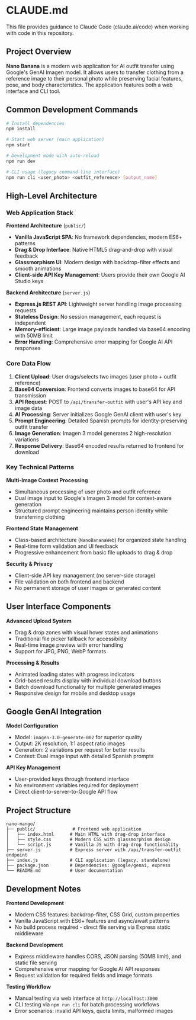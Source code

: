 # CLAUDE.md

This file provides guidance to Claude Code (claude.ai/code) when working with code in this repository.

## Project Overview

**Nano Banana** is a modern web application for AI outfit transfer using Google's GenAI Imagen model. It allows users to transfer clothing from a reference image to their personal photo while preserving facial features, pose, and body characteristics. The application features both a web interface and CLI tool.

## Common Development Commands

```bash
# Install dependencies
npm install

# Start web server (main application)
npm start

# Development mode with auto-reload
npm run dev

# CLI usage (legacy command-line interface)
npm run cli <user_photo> <outfit_reference> [output_name]
```

## High-Level Architecture

### Web Application Stack

**Frontend Architecture** (`public/`)
- **Vanilla JavaScript SPA**: No framework dependencies, modern ES6+ patterns
- **Drag & Drop Interface**: Native HTML5 drag-and-drop with visual feedback
- **Glassmorphism UI**: Modern design with backdrop-filter effects and smooth animations
- **Client-side API Key Management**: Users provide their own Google AI Studio keys

**Backend Architecture** (`server.js`)
- **Express.js REST API**: Lightweight server handling image processing requests
- **Stateless Design**: No session management, each request is independent
- **Memory-efficient**: Large image payloads handled via base64 encoding with 50MB limit
- **Error Handling**: Comprehensive error mapping for Google AI API responses

### Core Data Flow

1. **Client Upload**: User drags/selects two images (user photo + outfit reference)
2. **Base64 Conversion**: Frontend converts images to base64 for API transmission
3. **API Request**: POST to `/api/transfer-outfit` with user's API key and image data
4. **AI Processing**: Server initializes Google GenAI client with user's key
5. **Prompt Engineering**: Detailed Spanish prompts for identity-preserving outfit transfer
6. **Image Generation**: Imagen 3 model generates 2 high-resolution variations
7. **Response Delivery**: Base64 encoded results returned to frontend for download

### Key Technical Patterns

**Multi-Image Context Processing**
- Simultaneous processing of user photo and outfit reference
- Dual image input to Google's Imagen 3 model for context-aware generation
- Structured prompt engineering maintains person identity while transferring clothing

**Frontend State Management**
- Class-based architecture (`NanoBananaWeb`) for organized state handling
- Real-time form validation and UI feedback
- Progressive enhancement from basic file uploads to drag & drop

**Security & Privacy**
- Client-side API key management (no server-side storage)
- File validation on both frontend and backend
- No permanent storage of user images or generated content

## User Interface Components

**Advanced Upload System**
- Drag & drop zones with visual hover states and animations
- Traditional file picker fallback for accessibility
- Real-time image preview with error handling
- Support for JPG, PNG, WebP formats

**Processing & Results**
- Animated loading states with progress indicators
- Grid-based results display with individual download buttons
- Batch download functionality for multiple generated images
- Responsive design for mobile and desktop usage

## Google GenAI Integration

**Model Configuration**
- Model: `imagen-3.0-generate-002` for superior quality
- Output: 2K resolution, 1:1 aspect ratio images
- Generation: 2 variations per request for better results
- Context: Dual image input with detailed Spanish prompts

**API Key Management**
- User-provided keys through frontend interface
- No environment variables required for deployment
- Direct client-to-server-to-Google API flow

## Project Structure

```
nano-mango/
├── public/              # Frontend web application
│   ├── index.html      # Main HTML with drag-drop interface
│   ├── style.css       # Modern CSS with glassmorphism design
│   └── script.js       # Vanilla JS with drag-drop functionality
├── server.js           # Express server with /api/transfer-outfit endpoint
├── index.js            # CLI application (legacy, standalone)
├── package.json        # Dependencies: @google/genai, express
└── README.md           # User documentation
```

## Development Notes

**Frontend Development**
- Modern CSS features: backdrop-filter, CSS Grid, custom properties
- Vanilla JavaScript with ES6+ features and async/await patterns
- No build process required - direct file serving via Express static middleware

**Backend Development**
- Express middleware handles CORS, JSON parsing (50MB limit), and static file serving
- Comprehensive error mapping for Google AI API responses
- Request validation for required fields and image formats

**Testing Workflow**
- Manual testing via web interface at `http://localhost:3000`
- CLI testing via `npm run cli` for batch processing workflows
- Error scenarios: invalid API keys, quota limits, malformed images